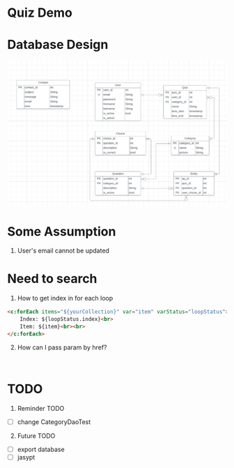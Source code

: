 # Quiz Demo

# Database Design

![erdiagram](./readme_resource/erdiagram.png)

# Some Assumption
1. User's email cannot be updated

# Need to search
1. How to get index in for each loop
```html
<c:forEach items="${yourCollection}" var="item" varStatus="loopStatus">
    Index: ${loopStatus.index}<br>
    Item: ${item}<br><br>
</c:forEach>
```
2. How can I pass param by href?
```html
    
```
# TODO
1. Reminder TODO
- [ ] change CategoryDaoTest

2. Future TODO
- [ ] export database
- [ ] jasypt